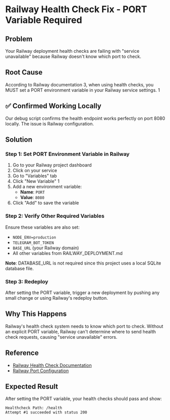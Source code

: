 # Railway Health Check Fix - PORT Variable Required

## Problem
Your Railway deployment health checks are failing with "service unavailable" because Railway doesn't know which port to check.

## Root Cause
According to Railway documentation <mcreference link="https://docs.railway.com/guides/public-networking" index="3">3</mcreference>, when using health checks, you MUST set a PORT environment variable in your Railway service settings. <mcreference link="https://docs.railway.com/guides/variables" index="1">1</mcreference>

## ✅ Confirmed Working Locally
Our debug script confirms the health endpoint works perfectly on port 8080 locally. The issue is Railway configuration.

## Solution

### Step 1: Set PORT Environment Variable in Railway
1. Go to your Railway project dashboard
2. Click on your service
3. Go to "Variables" tab
4. Click "New Variable" <mcreference link="https://docs.railway.com/guides/variables" index="1">1</mcreference>
5. Add a new environment variable:
   - **Name**: `PORT`
   - **Value**: `8080`
6. Click "Add" to save the variable

### Step 2: Verify Other Required Variables
Ensure these variables are also set:
- `NODE_ENV=production`
- `TELEGRAM_BOT_TOKEN`
- `BASE_URL` (your Railway domain)
- All other variables from RAILWAY_DEPLOYMENT.md

**Note**: DATABASE_URL is not required since this project uses a local SQLite database file.

### Step 3: Redeploy
After setting the PORT variable, trigger a new deployment by pushing any small change or using Railway's redeploy button.

## Why This Happens
Railway's health check system needs to know which port to check. Without an explicit PORT variable, Railway can't determine where to send health check requests, causing "service unavailable" errors.

## Reference
- [Railway Health Check Documentation](https://docs.railway.com/guides/healthchecks)
- [Railway Port Configuration](https://docs.railway.com/guides/public-networking#port-variable)

## Expected Result
After setting the PORT variable, your health checks should pass and show:
```
Healthcheck Path: /health
Attempt #1 succeeded with status 200
```